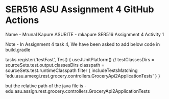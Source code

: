 # SER516 ASU Assignment 4 GitHub Actions
Name - Mrunal Kapure
ASURITE - mkapure
SER516 Assignment 4 Activity 1

Note -
In Assignment 4 task 4, 
We have been asked to add below code in build.gradle

tasks.register('testFast', Test) {
    useJUnitPlatform() //
    testClassesDirs = sourceSets.test.output.classesDirs
    classpath = sourceSets.test.runtimeClasspath
    filter {
        includeTestsMatching 'edu.asu.amexgi.rest.grocery.controllers.GroceryApi2ApplicationTests'
    }
}

but the relative path of the java file is -
edu.asu.assign.rest.grocery.controllers.GroceryApi2ApplicationTests